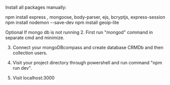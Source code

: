 Install all packages manually:

npm install express , mongoose, body-parser, ejs, bcryptjs, express-session
npm install nodemon --save-dev
npm install geoip-lite

Optional If mongo db is not running
2. First run "mongod" command in separate cmd and minimize.

3. Connect your mongoDBcompass and create database CRMDb and then collection users.

4. Visit your project directory through powershell and run command "npm run dev".

5. Visit localhost:3000
